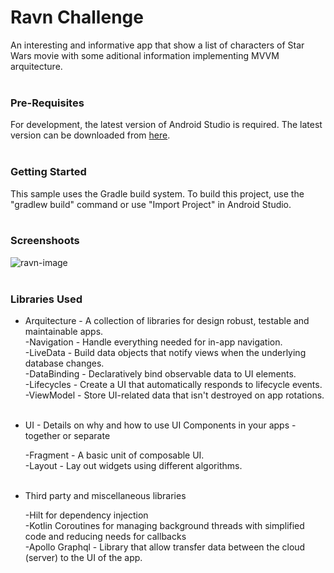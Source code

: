 # Ravn Challenge

An interesting and informative app that show a list of characters of Star Wars movie with some aditional information implementing MVVM arquitecture.
<br/>
<br/>
### Pre-Requisites

For development, the latest version of Android Studio is required. The latest version can be downloaded from [here](https://developer.android.com/studio/).
<br/>
<br/>
### Getting Started

This sample uses the Gradle build system. To build this project, use the "gradlew build" command or use "Import Project" in Android Studio.
<br/>
<br/>
### Screenshoots

![ravn-image](https://user-images.githubusercontent.com/57290556/158028679-6ff188d6-c237-4e4c-973c-89864dd24486.png)
<br/>
<br/>
### Libraries Used

* Arquitecture - A collection of libraries for design robust, testable and maintainable apps.
		 <br/>
     -Navigation - Handle everything needed for in-app navigation.\
     -LiveData - Build data objects that notify views when the underlying database changes.\
     -DataBinding - Declaratively bind observable data to UI elements.\
     -Lifecycles - Create a UI that automatically responds to lifecycle events.\
     -ViewModel - Store UI-related data that isn't destroyed on app rotations.
		 <br/>
		 <br/>
* UI - Details on why and how to use UI Components in your apps - together or separate

     -Fragment -  A basic unit of composable UI.\
		 -Layout - Lay out widgets using different algorithms.
		 <br/>
		 <br/>
* Third party and miscellaneous libraries

     -Hilt for dependency injection\
		 -Kotlin Coroutines for managing background threads with simplified code and reducing needs for callbacks\
		 -Apollo Graphql - Library that allow transfer data between the cloud (server) to the UI of the app.
		 


